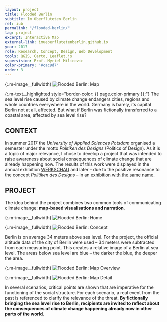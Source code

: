 ```yaml
---
layout: project
title: Flooded Berlin
subtitle: Im überfluteten Berlin
ref: iub
permalink: "/flooded-berlin/"
tag: project
excerpt: Interactive Map
external-link: imueberflutetenberlin.github.io
year: 2017
role: Research, Concept, Design, Web Development
tools: QGIS, Carto, Leaflet.js
supervision: Prof. Myriel Milicevic
color-primary: '#cac9d7'
order: 3
---
```


{:.m-image__fullwidth}
![Flooded Berlin: Map]({{site.baseurl}}/img/iub_intro.jpg)

{:.m-text__highlighted style="border-color: {{ page.color-primary }};"}
The sea level rise caused by climate change endangers cities, regions and whole countries everywhere in the world. Germany is barely, its capital Berlin not at all, affected. But what if Berlin was fictionally transferred to a coastal area, affected by sea level rise?

## CONTEXT
In summer 2017 the _University of Applied Sciences Potsdam_ organised a semester under the motto _Politiken des Designs_ (Politics of Design). As it is a topic of major relevance, I chose to develop a project that was intended to raise awareness about social consequences of climate change that are already happening now. The results of this work were displayed in the annual exhibition [WERKSCHAU](https://fhp-werkschau.de/) and later – due to the positive resonance to the concept _Politiken des Designs_ – in an  [exhibition with the same name](https://politikendesdesigns.de/).

## PROJECT
The idea behind the project combines two common tools of communicating climate change: __map-based visualisations and narration__.

{:.m-image__fullwidth}
![Flooded Berlin: Home]({{site.baseurl}}/img/iub_general-home.jpg)

{:.m-image__fullwidth}
![Flooded Berlin: Concept]({{site.baseurl}}/img/iub_flood.png)

Berlin is on average 34 meters above sea level. For the project, the official altitude data of the city of Berlin were used – 34 meters were subtracted from each measuring point. This creates a relative image of a Berlin at sea level. The areas below sea level are blue – the darker the blue, the deeper the area.

{:.m-image__fullwidth}
![Flooded Berlin: Map Overview]({{site.baseurl}}/img/iub_general-overview.jpg)

{:.m-image__fullwidth}
![Flooded Berlin: Map Detail]({{site.baseurl}}/img/iub_general-detail.jpg)

In several scenarios, critical points are shown that are imperative for the functioning of the social structure. For each scenario, a real event from the past is referenced to clarify the relevance of the threat. __By fictionally bringing the sea level rise to Berlin, recipients are invited to reflect about the consequences of climate change happening already now in other parts of the world__.
